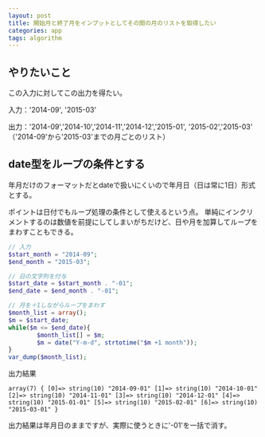 ```yaml
---
layout: post
title: 開始月と終了月をインプットとしてその間の月のリストを取得したい
categories: app
tags: algorithm
---
```


## やりたいこと

この入力に対してこの出力を得たい。

入力：'2014-09', '2015-03'

出力：'2014-09','2014-10','2014-11','2014-12','2015-01', '2015-02','2015-03'   
（'2014-09'から'2015-03'までの月ごとのリスト）

## date型をループの条件とする

年月だけのフォーマットだとdateで扱いにくいので年月日（日は常に1日）形式とする。

ポイントは日付でもループ処理の条件として使えるという点。
単純にインクリメントするのは数値を前提にしてしまいがちだけど、日や月を加算してループをまわすこともできる。

```php
// 入力
$start_month = "2014-09";
$end_month = "2015-03";

// 日の文字列を付与
$start_date = $start_month . "-01";
$end_date = $end_month . "-01";

// 月を＋1しながらループをまわす
$month_list = array();
$m = $start_date;
while($m <= $end_date){
        $month_list[] = $m;
        $m = date("Y-m-d", strtotime("$m +1 month"));
}
var_dump($month_list);
```


出力結果
```
array(7) { [0]=> string(10) "2014-09-01" [1]=> string(10) "2014-10-01" [2]=> string(10) "2014-11-01" [3]=> string(10) "2014-12-01" [4]=> string(10) "2015-01-01" [5]=> string(10) "2015-02-01" [6]=> string(10) "2015-03-01" }
```

出力結果は年月日のままですが、実際に使うときに'-01'を一括で消す。
